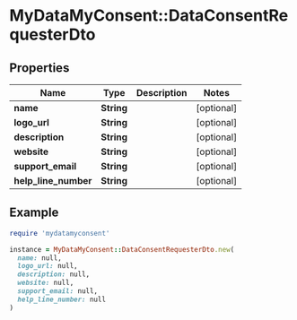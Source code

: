 # MyDataMyConsent::DataConsentRequesterDto

## Properties

| Name | Type | Description | Notes |
| ---- | ---- | ----------- | ----- |
| **name** | **String** |  | [optional] |
| **logo_url** | **String** |  | [optional] |
| **description** | **String** |  | [optional] |
| **website** | **String** |  | [optional] |
| **support_email** | **String** |  | [optional] |
| **help_line_number** | **String** |  | [optional] |

## Example

```ruby
require 'mydatamyconsent'

instance = MyDataMyConsent::DataConsentRequesterDto.new(
  name: null,
  logo_url: null,
  description: null,
  website: null,
  support_email: null,
  help_line_number: null
)
```

